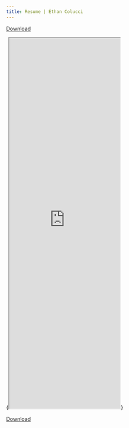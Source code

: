 ```yaml
---
title: Resume | Ethan Colucci
---
```


[Download](https://drive.google.com/uc?export=download&id=1RsVWCJFhy8Cvwiau8d3baaBwhGKGhaxt)

{<iframe src="https://drive.google.com/file/d/1RsVWCJFhy8Cvwiau8d3baaBwhGKGhaxt/preview" style="height:1000px;"></iframe>}

[Download](https://drive.google.com/uc?export=download&id=1RsVWCJFhy8Cvwiau8d3baaBwhGKGhaxt)